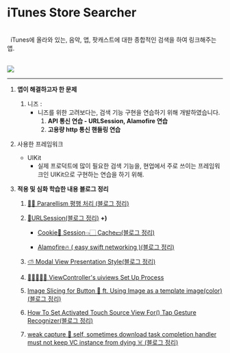 # iTunes Store Searcher

<br>
&nbsp;&nbsp;iTunes에 올라와 있는, 음악, 앱, 팟캐스트에 대한 종합적인 검색을 하여 링크해주는 앱.<br><br>

![](./images/1.gif)

---

1. **앱이 해결하고자 한 문제**<br>

   1. 니즈 :<br>
      - 니즈를 위한 고려보다는, 검색 기능 구현을 연습하기 위해 개발하였습니다.
        1. **API 통신 연습 - URLSession, Alamofire 연습**
        2. **고용량 http 통신 핸들링 연습**

2. 사용한 프레임워크

   - UIKit
     - 실제 프로덕트에 많이 필요한 검색 기능을, 현업에서 주로 쓰이는 프레임워크인 UIKit으로 구현하는 연습을 하기 위해.

3. **적용 및 심화 학습한 내용 블로그 정리**

   1. [👯‍♂️ Pararellism 평행 처리 (블로그 정리)](https://www.notion.so/fundamentaldeveloper/GCD-Pararell-Processing-8979841ccbf0490fab22212278164465)
   2. [🧵URLSession(블로그 정리)](https://www.notion.so/fundamentaldeveloper/URLSession-afa45a31445540d0adf980e710104822)
      **+)**<br>

      - [Cookie🍪 Session👈🏻 Cache💵(블로그 정리)](https://www.notion.so/fundamentaldeveloper/Cookie-Session-Cache-796cf8ccf6394d7c8e09c39b7ef2f238)<br>

      - [Alamofire🔥 ( easy swift networking )(블로그 정리)](https://www.notion.so/fundamentaldeveloper/Alamofire-easy-swift-networking-30f2a30ada574d84a49a3dcc02e1b216)

   3. [⛅️ Modal View Presentation Style(블로그 정리)](https://www.notion.so/fundamentaldeveloper/Modal-View-Presentation-Style-57c39800fd8b49879429a2306f396b8a)
   4. [🙋‍♂️🙋‍♀️🙋 ViewController's uiviews Set Up Process](https://www.notion.so/fundamentaldeveloper/ViewController-s-uiviews-Set-Up-Process-a89c27a597f4466fae52c8091d047312)
   5. [Image Slicing for Button 🛒 ft. Using Image as a template image(color)(블로그 정리)](https://www.notion.so/fundamentaldeveloper/1-Image-Slicing-for-Button-ft-Using-Image-as-a-template-image-color-ebbca4f0fa184af183d760e227906ee7)
   6. [How To Set Activated Touch Source View For() Tap Gesture Recognizer(블로그 정리)](https://www.notion.so/fundamentaldeveloper/3-How-To-Use-Tap-Gesture-Recognizer-c2ae91b8b744451f97d9ed305277ae32)
   7. [weak capture 📸 self, sometimes download task completion handler must not keep VC instance from dying ☠️ (블로그 정리)](https://www.notion.so/fundamentaldeveloper/6-weak-capture-self-download-task-completion-handler-can-t-keep-VC-from-dying-f075edc6e06f473590565e69902bdb0e)
